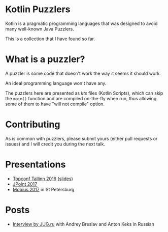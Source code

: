 Kotlin Puzzlers
===============

Kotlin is a pragmatic programming languages that was designed to avoid many well-known Java Puzzlers. 

This is a collection that I have found so far.

What is a puzzler?
==================
 
A puzzler is some code that doesn't work the way it seems it should work.

An ideal programming language won't have any.

The puzzlers here are presented as *kts* files (Kotlin Scripts), which can skip the
`main()` function and are compiled on-the-fly when run, thus allowing some of them to have 
"will not compile" option.

Contributing
============

As is common with puzzlers, please submit yours (either pull requests or issues) and I will credit you 
during the next talk.

Presentations
=============

* [Topconf Tallinn 2016](http://topconf.com/tallinn-2016/trackevent/kotlin-puzzlers/) [(slides)](https://docs.google.com/presentation/d/1eSl70ID_yLsq-MdRfPoubV2LU-KZpqlQf-5nskbXsQs/)
* [JPoint 2017](http://jpoint.ru/talks/kotlin-puzzlers/)
* [Mobius 2017](https://mobiusconf.com/en/talks/kotlin-puzzlers/) in St Petersburg

Posts
=====

* [Interview by JUG.ru](https://habrahabr.ru/company/jugru/blog/323562/) with Andrey Breslav and Anton Keks in Russian 
